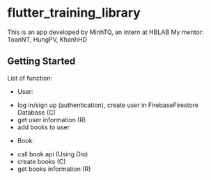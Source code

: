 # flutter_training_library

This is an app developed by MinhTQ, an intern at HBLAB
My mentor: ToanNT, HungPV, KhanhHD

## Getting Started

List of function:
- User:
+ log in/sign up (authentication), create user in FirebaseFirestore Database (C)
+ get user information (R)
+ add books to user

- Book:
+ call book api (Using Dio)
+ create books (C)
+ get books information (R)